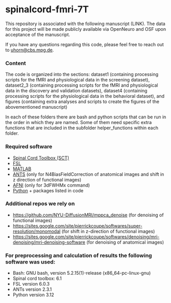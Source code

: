 # spinalcord-fmri-7T

This repository is associated with the following manuscript (LINK). The data for this project will be made publicly available via OpenNeuro and OSF upon acceptance of the manuscript.

If you have any questions regarding this code, please feel free to reach out to uhorn@cbs.mpg.de.

### Content

The code is organized into the sections:
  dataset1 (containing processing scripts for the fMRI and physiological data in the screening dataset),
  dataset2_3 (containing processing scripts for the fMRI and physiological data in the discovery and validation datasets),
  dataset4 (containing processing scripts for the physiological data in the behavioral dataset), and
  figures (containing extra analyses and scripts to create the figures of the abovementioned manuscript)

In each of these folders there are bash and python scripts that can be run in the order in which they are named. Some of them need specific extra functions that are included in the subfolder helper_functions within each folder.

### Required software

* [Spinal Cord Toolbox (SCT)](https://spinalcordtoolbox.com/index.html)
* [FSL](https://fsl.fmrib.ox.ac.uk/fsl/fslwiki/FSL)
* [MATLAB](https://de.mathworks.com/products/matlab.html)
* [ANTS](https://github.com/ANTsX/ANTs) (only for N4BiasFieldCorrection of anatomical images and shift in z direction of functional images)
* [AFNI](https://afni.nimh.nih.gov/) (only for 3dFWHMx command)
* [Python](https://www.python.org/) + packages listed in code

### Additional repos we rely on

* https://github.com/NYU-DiffusionMRI/mppca_denoise  (for denoising of functional images)
* https://sites.google.com/site/pierrickcoupe/softwares/super-resolution/monomodal  (for shift in z-direction of functional images)
* https://sites.google.com/site/pierrickcoupe/softwares/denoising/mri-denoising/mri-denoising-software  (for denoising of anatomical images)

### For preprocessing and calculation of results the following software was used:

* Bash: GNU bash, version 5.2.15(1)-release (x86_64-pc-linux-gnu)
* Spinal cord toolbox: 6.1
* FSL version 6.0.3
* ANTs version 2.3.1
* Python version 3.12
